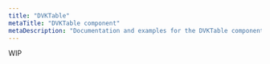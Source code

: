 ```yaml
---
title: "DVKTable"
metaTitle: "DVKTable component"
metaDescription: "Documentation and examples for the DVKTable component"
---
```


WIP
